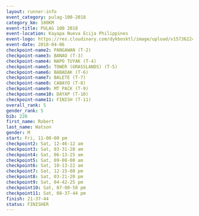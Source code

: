 ```yaml
---
layout: runner-info 
event_category: pulag-100-2018 
category_km: 100KM 
event-title: PULAG 100 2018 
event-location: Kayapa Nueva Ecija Philippines 
event-logo: https://res.cloudinary.com/dykbosktl/image/upload/v1573622467/Logo/logo-p1_tnutwz.jpg 
event-date: 2018-04-06 
checkpoint-name2: PANGAWAN (T-2) 
checkpoint-name3: BANAO (T-3) 
checkpoint-name4: NAPO TUYAK (T-4) 
checkpoint-name5: TOWER (GRASSLANDS) (T-5) 
checkpoint-name6: BABADAK (T-6) 
checkpoint-name7: BALETE (T-7) 
checkpoint-name8: CABAYO (T-8) 
checkpoint-name9: MT PACK (T-9) 
checkpoint-name10: DAYAP (T-10) 
checkpoint-name11: FINISH (T-11) 
overall_rank: 5
gender_rank: 5
bib: 226
first_name: Robert
last_name: Watson
gender: M
start: Fri, 11-00-00 pm
checkpoint2: Sat, 12-46-12 am
checkpoint3: Sat, 03-31-28 am
checkpoint4: Sat, 06-13-25 am
checkpoint5: Sat, 09-08-00 am
checkpoint6: Sat, 10-13-22 am
checkpoint7: Sat, 12-15-08 pm
checkpoint8: Sat, 03-21-20 pm
checkpoint9: Sat, 04-42-25 pm
checkpoint10: Sat, 07-00-58 pm
checkpoint11: Sat, 08-37-44 pm
finish: 21-37-44
status: FINISHER
---
```

